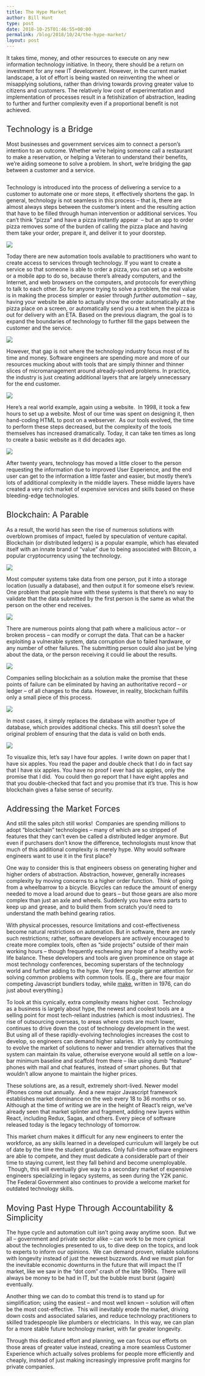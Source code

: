 ```yaml
---
title: The Hype Market
author: Bill Hunt
type: post
date: 2018-10-25T01:46:55+00:00
permalink: /blog/2018/10/24/the-hype-market/
layout: post
---
```

<span style="font-weight: 400;">It takes time, money, and other resources to execute on any new information technology initiative. In theory, there should be a return on investment for any new IT development. However, in the current market landscape, a lot of effort is being wasted on reinventing the wheel or misapplying solutions, rather than driving towards proving greater value to citizens and customers. The relatively low cost of experimentation and implementation of processes result in a fetishization of abstraction, leading to further and further complexity even if a proportional benefit is not achieved. </span><!--more-->

## <span style="font-weight: 400;">Technology is a Bridge</span>

<span style="font-weight: 400;">Most businesses and government services aim to connect a person’s intention to an outcome. Whether we’re helping someone call a restaurant to make a reservation, or helping a Veteran to understand their benefits, we’re aiding someone to solve a problem. In short, we’re bridging the gap between a customer and a service.</span>


<img class="alignnone size-full wp-image-1241" src="/uploads/2018/10/1-user-service.png" alt=""  />

<span style="font-weight: 400;">Technology is introduced into the process of delivering a service to a customer to automate one or more steps, it effectively shortens the gap. In general, technology is not seamless in this process &#8211; that is, there are almost always steps between the customer’s intent and the resulting action that have to be filled through human intervention or additional services. You can’t think “pizza” and have a pizza instantly appear  &#8211; but an app to order pizza removes some of the burden of calling the pizza place and having them take your order, prepare it, and deliver it to your doorstep.</span>


<img class="alignnone size-full wp-image-1242" src="/uploads/2018/10/2-technology.png" />

<span style="font-weight: 400;">Today there are new automation tools available to practitioners who want to create access to services through technology. If you want to create a service so that someone is able to order a pizza, you can set up a website or a mobile app to do so, because there’s already computers, and the Internet, and web browsers on the computers, and protocols for everything to talk to each other. So for anyone trying to solve a problem, the real value is in making the process simpler or easier through </span>_<span style="font-weight: 400;">further</span>_ _<span style="font-weight: 400;">automation</span>_ <span style="font-weight: 400;">&#8211; say, having your website be able to actually show the order automatically at the pizza place on a screen, or automatically send you a text when the pizza is out for delivery with an ETA. Based on the previous diagram, the goal is to expand the boundaries of technology to further fill the gaps between the customer and the service.</span>


<img class="alignnone size-full wp-image-1243" src="/uploads/2018/10/3-potential-value.png" />

<span style="font-weight: 400;">However, that gap is not where the technology industry focus most of its time and money. Software engineers are spending more and more of our resources mucking about with tools that are simply thinner and thinner slices of micromanagement around already-solved problems. In practice, the industry is just creating additional layers that are largely unnecessary for the end customer.</span>


<img class="alignnone size-full wp-image-1244" src="/uploads/2018/10/4-complexity.png" />

<span style="font-weight: 400;">Here’s a real world example, again using a website.  In 1998, it took a few hours to set up a website. Most of our time was spent on designing it, then hand-coding HTML to post on a webserver.  As our tools evolved, the time to perform these steps decreased, but the complexity of the tools themselves has increased dramatically. Today, it can take ten times as long to create a basic website as it did decades ago.</span>


<img class="alignnone size-full wp-image-1245" src="/uploads/2018/10/5-website.png" />

<span style="font-weight: 400;">After twenty years, technology has moved a little closer to the person requesting the information due to improved User Experience, and the end user can get to the information a little faster and easier, but mostly there’s lots of additional complexity in the middle layers. These middle layers have created a very rich market of expensive services and skills based on these bleeding-edge technologies.</span>

## <span style="font-weight: 400;">Blockchain: A Parable</span>

<span style="font-weight: 400;">As a result, the world has seen the rise of numerous solutions with overblown promises of impact, fueled by speculation of venture capital. Blockchain (or distributed ledgers) is a popular example, which has elevated itself with an innate brand of “value” due to being associated with Bitcoin, a popular cryptocurrency using the technology. </span>


<img class="alignnone size-full wp-image-1246" src="/uploads/2018/10/bc-1-traditional.png" />

<span style="font-weight: 400;">Most computer systems take data from one person, put it into a storage location (usually a database), and then output it for someone else’s review. One problem that people have with these systems is that there’s no way to validate that the data submitted by the first person is the same as what the person on the other end receives.</span>


<img class="alignnone size-full wp-image-1247" src="/uploads/2018/10/bc-2-vulnerabilities.png" />

<span style="font-weight: 400;">There are numerous points along that path where a malicious actor &#8211; or broken process &#8211; can modify or corrupt the data. That can be a hacker exploiting a vulnerable system, data corruption due to failed hardware, or any number of other failures. The submitting person could also just be lying about the data, or the person receiving it could lie about the results. </span>


<img class="alignnone size-full wp-image-1248" src="/uploads/2018/10/bc-3-think.png" />

<span style="font-weight: 400;">Companies selling blockchain as a solution make the promise that these points of failure can be eliminated by having an authoritative record &#8211; or ledger &#8211; of all changes to the data. However, in reality, blockchain fulfills only a small piece of this process.</span>


<img class="alignnone size-full wp-image-1249" src="/uploads/2018/10/bc-4-real.png" />

<span style="font-weight: 400;">In most cases, it simply replaces the database with another type of database, which provides additional checks. This still doesn’t solve the original problem of ensuring that the data is valid on both ends.</span>


<img class="alignnone size-full wp-image-1250" src="/uploads/2018/10/bc-5-vulnerabilities.png" />

<span style="font-weight: 400;">To visualize this, let’s say I have four apples.  I write down on paper that I have six apples. You read the paper and double check that I do in fact say that I have six apples. You have no proof I ever had six apples, only the promise that I did.  You could then go report that I have eight apples and that you double-checked that fact and you promise that it’s true. This is how blockchain gives a false sense of security.</span>

## <span style="font-weight: 400;">Addressing the Market Forces</span>

<span style="font-weight: 400;">And still the sales pitch still works!  Companies are spending millions to adopt “blockchain” technologies &#8211; many of which are so stripped of features that they can’t even be called a distributed ledger anymore. But even if purchasers don’t know the difference, technologists must know that much of this additional complexity is merely hype. Why would software engineers want to use it in the first place?</span>

<span style="font-weight: 400;">One way to consider this is that engineers obsess on generating higher and higher orders of abstraction. Abstraction, however, generally increases complexity by moving concerns to a higher order function.  Think of going from a wheelbarrow to a bicycle. Bicycles can reduce the amount of energy needed to move a load around due to gears &#8211; but those gears are also more complex than just an axle and wheels. Suddenly you have extra parts to keep up and grease, and to build them from scratch you’d need to understand the math behind gearing ratios.</span>

<span style="font-weight: 400;">With physical processes, resource limitations and cost-effectiveness become natural restrictions on automation. But in software, there are rarely such restrictions; rather, software developers are actively encouraged to create more complex tools, often as “side projects” outside of their main working hours &#8211; though frequently eschewing any hope of a healthy work-life balance. These developers and tools are given prominence on stage at most technology conferences, becoming superstars of the technology world and further adding to the hype. Very few people garner attention for solving common problems with common tools. (E.g., there are four major competing Javascript bundlers today, while </span>[<span style="font-weight: 400;">make</span>][1]<span style="font-weight: 400;">, written in 1976, can do just about everything.)</span>

<span style="font-weight: 400;">To look at this cynically, extra complexity means higher cost.  Technology as a business is largely about hype, the newest and coolest tools are a selling point for most tech-reliant industries (which is most industries). The rise of outsourcing overseas, to areas where costs are much lower, continues to drive down the cost of technology development in the west. But using all of these rapidly-evolving technologies increases the cost to develop, so engineers can demand higher salaries.  It’s only by continuing to evolve the market of solutions to newer and trendier alternatives that the system can maintain its value, otherwise everyone would all settle on a low-bar minimum baseline and scaffold from there &#8211; like using dumb “feature” phones with mail and chat features, instead of smart phones. But that wouldn’t allow anyone to maintain the higher prices.</span>

<span style="font-weight: 400;">These solutions are, as a result, extremely short-lived. Newer model iPhones come out annually.  And a new major Javascript framework establishes market dominance on the web every 18 to 36 months or so. Although at the time of writing we are in the height of React’s reign, we’ve already seen that market splinter and fragment, adding new layers within React, including Redux, Sagas, and others. Every piece of software released today is the legacy technology of tomorrow.</span>

<span style="font-weight: 400;">This market churn makes it difficult for any new engineers to enter the workforce, as any skills learned in a developed curriculum will largely be out of date by the time the student graduates. Only full-time software engineers are able to compete, and they must dedicate a considerable part of their time to staying current, lest they fall behind and become unemployable.  Though, this will eventually give way to a secondary market of expensive engineers specializing in legacy systems, as seen during the Y2K panic. The Federal Government also continues to provide a welcome market for outdated technology skills.</span>

## <span style="font-weight: 400;">Moving Past Hype Through Accountability & Simplicity</span>

<span style="font-weight: 400;">The hype cycle and automation cult isn’t going away anytime soon.  But we all &#8211; government and private sector alike &#8211; can work to be more cynical about the technologies presented to us, to dive deep on the topics, and look to experts to inform our opinions.  We can demand proven, reliable solutions with longevity instead of just the newest buzzwords. And we must plan for the inevitable economic downturns in the future that will impact the IT market, like we saw in the “dot com” crash of the late 1990s.  There will always be money to be had in IT, but the bubble must burst (again) eventually.</span>

<span style="font-weight: 400;">Another thing we can do to combat this trend is to stand up for simplification; using the easiest &#8211; and most well known &#8211; solution will often be the most cost-effective.  This will inevitably erode the market, driving down costs and associated salaries, and reduce technology practitioners to skilled tradespeople like plumbers or electricians.  In this way, we can plan for a more stable future technology market, with far greater longevity.</span>

<span style="font-weight: 400;">Through this dedicated effort and planning, we can focus our efforts on those areas of greater value instead, creating a more seamless Customer Experience which actually solves problems for people more efficiently and cheaply, instead of just making increasingly impressive profit margins for private companies.</span>

 [1]: https://www.gnu.org/software/make/manual/make.html